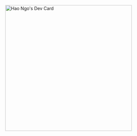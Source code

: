 <a href="https://app.daily.dev/haongo138"><img src="https://api.daily.dev/devcards/0236e14c3d7049e499e42bb9aa3789ae.png?r=0ng" width="400" alt="Hao Ngo's Dev Card"/></a>
